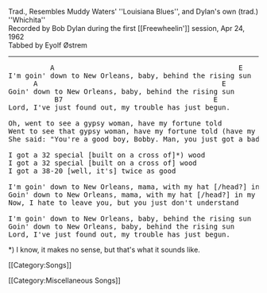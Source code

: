 Trad., Resembles Muddy Waters' ''Louisiana Blues'', and Dylan's own
(trad.) ''Whichita''<br>
Recorded by Bob Dylan during the first
[[Freewheelin']] session, Apr 24, 1962<br>
Tabbed by Eyolf Østrem

----
<pre class="verse">
          A                                            E
I'm goin' down to New Orleans, baby, behind the rising sun
      A                                            E
Goin' down to New Orleans, baby, behind the rising sun
           B7                                    E
Lord, I've just found out, my trouble has just begun.

Oh, went to see a gypsy woman, have my fortune told
Went to see that gypsy woman, have my fortune told (have my fortune told)
She said: "You're a good boy, Bobby. Man, you just got a bad luck soul."

I got a 32 special [built on a cross of]*) wood
I got a 32 special [built on a cross of] wood
I got a 38-20 [well, it's] twice as good

I'm goin' down to New Orleans, mama, with my hat [/head?] in my hand
Goin' down to New Orleans, mama, with my hat [/head?] in my hand
Now, I hate to leave you, but you just don't understand

I'm goin' down to New Orleans, baby, behind the rising sun
Goin' down to New Orleans, baby, behind the rising sun
Lord, I've just found out, my trouble has just begun.
</pre>

<p class="footnotes">*) I know, it makes no sense, but that's what it sounds like.</p>

[[Category:Songs]]

[[Category:Miscellaneous Songs]]
